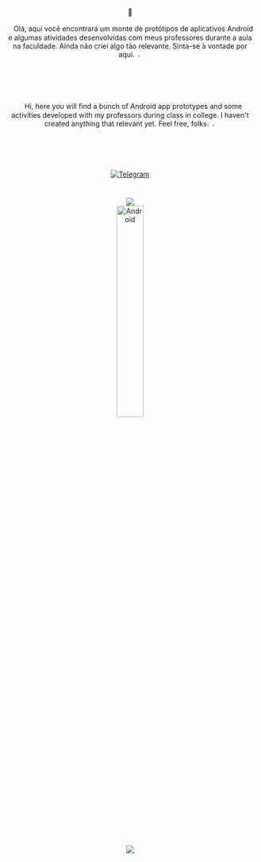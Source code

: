 <div align="center">
  <p>💚</p>
  
  <p>ㅤOlá, aqui você encontrará um monte de protótipos de aplicativos Android e algumas atividades desenvolvidas com meus professores durante a aula na faculdade. Ainda não criei algo tão relevante. Sinta-se à vontade por aqui. <img
    width="2%"
    height="2%"
    src="https://upload.wikimedia.org/wikipedia/commons/0/05/Flag_of_Brazil.svg">
  </p>
  
   <p>ㅤHi, here you will find a bunch of Android app prototypes and some activities developed with my professors during class in college. I haven't created anything that relevant yet. Feel free, folks. <img
    width="2%"
    height="2%"
    src="https://upload.wikimedia.org/wikipedia/en/a/a4/Flag_of_the_United_States.svg">
    
  </p>
   <a href="https://t.me/davideploy"><img alt="Telegram" src="https://img.shields.io/badge/-Telegram-0088cc?style=flat=square&logo=telegram&logoColor=white"></a>
   <h1></h1>
   

<div>
    <img
      src="https://github-readme-stats.vercel.app/api?username=davideploy&title_color=47ffb3&text_color=909090&hide_border=true&hide=contribs,prs,issues&bg_color=00000000">
  </div>
  <img
    alt="Android"
    width="33%"
    height="33%"
    src="https://media.giphy.com/media/Y4bzv6DYbYzy8jDnoW/giphy.gif">
  <div>
    <img
      src="https://github-readme-stats.vercel.app/api/top-langs/?username=davideploy&langs_count=10&title_color=a97bff&text_color=909090&hide_border=true&bg_color=00000000">
  </div>
  </div>

